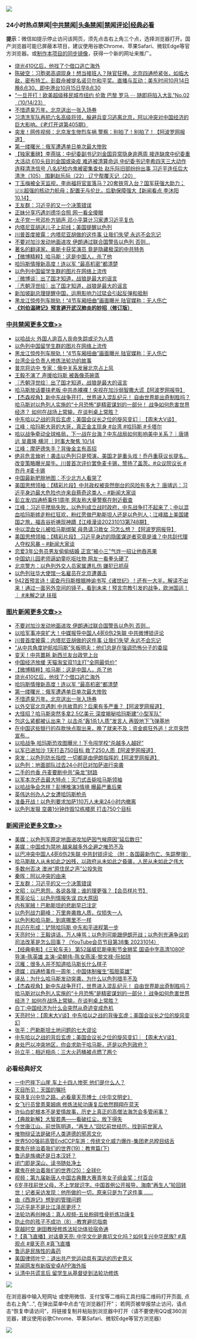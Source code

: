![](https://raw.githubusercontent.com/jsvpn/jsproxy/dev/64photo/fqnews-qr.jpg)

<div id="tt">
<h3>24小时热点禁闻|<a href="#%E4%B8%AD%E5%85%B1%E7%A6%81%E9%97%BB%E6%9B%B4%E5%A4%9A%E6%96%87%E7%AB%A0">中共禁闻</a>|<a href="#%E5%9B%BE%E7%89%87%E6%96%B0%E9%97%BB%E6%9B%B4%E5%A4%9A%E6%96%87%E7%AB%A0">头条禁闻</a>|<a href="#%E6%96%B0%E9%97%BB%E8%AF%84%E8%AE%BA%E6%9B%B4%E5%A4%9A%E6%96%87%E7%AB%A0">禁闻评论|<a href="#%E5%BF%85%E7%9C%8B%E7%BB%8F%E5%85%B8%E5%A5%BD%E6%96%87">经典必看</a></h3>
<div><b>提示：</b>微信如提示停止访问该网页，须先点击右上角三个点，选择浏览器打开。国产浏览器可能已屏蔽本项目，建议使用谷歌Chrome、苹果Safari、微软Edge等官方浏览器。或<a href="%E5%88%B6%E4%BD%9Cgit%E7%A6%81%E9%97%BB%E9%95%9C%E5%83%8F.md">制作本项目的同步镜像</a>，获得一个新的网址来推广。</div>
<ul>

<li><a href="/topimagenews/20231015/1947327.md">烧光410亿后，他找了个借口逃亡海外</a></li>
<li><a href="/sohnews/20231015/1947344.md">陈破空：习胞弟高调现身！想当接班人？陕官狂捧。北京四通桥紧张，如临大敌，密布特工。彭载舟被提名诺贝尔和平奖。直播与互动：美东时间10月14日晚8点30、即中港台10月15日早8点30</a></li>
<li><a href="/sohnews/20231015/1947285.md">“一旦开打！欧美超级移民城市纽约 伦敦 巴黎 罗马 ⋯ 随即将陷入大乱”No.02（10/14/23）</a></li>
<li><a href="/topimagenews/20231015/1947317.md">不惜遗臭万年，北京送出一张入场券</a></li>
<li><a href="/sohnews/20231015/1947444.md">习清洗军队再抓六名高级将领，躲避兵变习逃离北京，阿以冲突对中国经济的巨大影响。《老灯开讲第405期》</a></li>
<li><a href="/cnnews/20231015/1947514.md">突发！网传视频：北京发生惨烈车祸 警察：别拍了！别拍了！【阿波罗网报道】</a></li>
<li><a href="/topimagenews/20231015/1947318.md">第一缕曙光：俄军遭遇单日单次最大惨败</a></li>
<li><a href="/comments/20231015/1947280.md">【独家重磅】李燕铭：中纪委副书记刘金国异常隐身逾两周 接连缺席中纪委重大活动 610头目刘金国或染疫 难逃被清算命运 中纪委书记李希四天三大动作连释清洗信号 八名纪检内鬼被密集查处 赵乐际旧部纷纷出事 习近平连任后大清洗（105） 围剿赵乐际（22） 辽宁帮覆灭记（20）</a></li>
<li><a href="/sohnews/20231015/1947403.md">丁玉梅被全天监视，李尚福将官宣落马？20套铁穹入台？国军获强大助力；🇺🇸超强的核动力航母；配置无与伦比，后勤保障强大【新闻看点 李沐阳10.14】</a></li>
<li><a href="/comments/20231015/1947464.md">王友群：习近平的又一个决策错误</a></li>
<li><a href="/baitai/20231015/1947292.md">正妹分享巧遇刘德华合照 网一看全傻眼</a></li>
<li><a href="/sohnews/20231015/1947394.md">太子党一号邓朴方销声 邓小平算计习家遭习近平复仇</a></li>
<li><a href="/cnnews/20231015/1947323.md">内塔尼亚胡送儿子上前线；美国提醒以色列</a></li>
<li><a href="/topimagenews/20231015/1947486.md">川普首度披露：内塔尼亚胡做的这件事 让我们失望 永远不会忘记</a></li>
<li><a href="/topimagenews/20231015/1947518.md">不要对加沙发动地面进攻 伊朗通过联合国警告以色列 否则...</a></li>
<li><a href="/cnnews/20231015/1947450.md">著名的翻译家、奥斯卡获奖演员 竟是隐藏极深的中共特务</a></li>
<li><a href="/topimagenews/20231015/1947422.md">【微博精粹】哈马斯：这是中国人，杀了他</a></li>
<li><a href="/topimagenews/20231015/1947319.md">哈玛斯情搜新高度！连以军 “最高机密”都清楚</a></li>
<li><a href="/cbnews/20231015/1947552.md">以色列中国留学生群的图片在网络上流传</a></li>
<li><a href="/ssgc/20231015/1947428.md">〖微博谈〗出了国才知道，战狼是最大的谣言</a></li>
<li><a href="/cbnews/20231015/1947452.md">〖兲朝浮世绘〗出了国才知道，战狼是最大的谣言</a></li>
<li><a href="/headline/20231014/1947252.md">新加坡副总理提醒中国，运用影响力过猛会引起反弹和抵制</a></li>
<li><a href="/cbnews/20231015/1947512.md">黑龙江惊传列车脱轨！“4节车厢扭曲”画面曝光 陆官媒称：无人伤亡</a></li>
<li><b><a href="/comments/20200207/1272816.md" target="_blank">《刘伯温碑记》预言避开武汉肺炎的妙招（修订版）</a></b></li>
</ul>
</div>

<div class="catlist">
<h3><a href="/cbnews/" target="_blank">中共禁闻</a><span><a href="/cbnews/" target="_blank" rel="nofollow">更多文章>></a></span></h3>
<ul>
<li><a href="/cbnews/20231015/1947599.md" target="_blank">以哈战火 外国人逾百人丧命失踪或沦为人质</a></li>
<li><a href="/cbnews/20231015/1947552.md" target="_blank">以色列中国留学生群的图片在网络上流传</a></li>
<li><a href="/cbnews/20231015/1947512.md" target="_blank">黑龙江惊传列车脱轨！“4节车厢扭曲”画面曝光 陆官媒称：无人伤亡</a></li>
<li><a href="/cbnews/20231015/1947182.md" target="_blank">台湾企业负责人修炼法轮功的故事</a></li>
<li><a href="/cbnews/20231015/1947462.md" target="_blank">普京将访中 专家：俄中关系发展北京占上风</a></li>
<li><a href="/cbnews/20231015/1947461.md" target="_blank">王毅不演了 声援哈玛斯 被轰像茶碗蒸</a></li>
<li><a href="/cbnews/20231015/1947452.md" target="_blank">〖兲朝浮世绘〗出了国才知道，战狼是最大的谣言</a></li>
<li><a href="/cbnews/20231015/1947448.md" target="_blank">哈马斯放话要挟老板 中共赤裸裸！央视在加沙弱智撒大谎【阿波罗网报导】</a></li>
<li><a href="/comments/20231015/1947411.md" target="_blank">【杰森视角】新中东战争开打，世界进入混乱纪元！ 自由世界能出奇制胜吗？ 哈马斯对以色列人实施的“十月恐怖”是精密谋划的一部分！ 战争如何危害世界经济？ 如何在战场上常输，在谈判桌上常胜？</a></li>
<li><a href="/comments/20231015/1947385.md" target="_blank">中东哈以之战的背后玄虚；美国会议长之位的旋风变幻｜【周末大V谈】</a></li>
<li><a href="/cbnews/20231015/1947367.md" target="_blank">江峰：哈玛斯大哥的大哥，真正金主现身 #台湾 #哈玛斯 #卡塔尔</a></li>
<li><a href="/comments/20231015/1947342.md" target="_blank">哈以战争牵动全球格局，下一战在台海？中东战局如何影响美中关系？｜唐靖远 吴嘉隆 横河 ｜时事大聚焦 10/14</a></li>
<li><a href="/cbnews/20231015/1947262.md" target="_blank">江峰：摩萨德失手？背後金主有高招</a></li>
<li><a href="/comments/20231014/1947159.md" target="_blank">绝非危言耸听！袭击以色列只是预演，美国才是重头戏！乔丹重获议长提名，改变策略曝光犀牛。川普首次评价罢免麦卡锡，赞扬了盖茨。#众议院议长 #乔丹 #麦卡锡</a></li>
<li><a href="/cbnews/20231014/1947110.md" target="_blank">中国最新肥胖地图：不少北方人看哭了</a></li>
<li><a href="/cbnews/20231014/1946979.md" target="_blank">美国思想领袖：【精彩片段】中共政权被突然倒台的风险有多大？ 唐靖远：习近平身边最大危险也许来自蔡奇这类人 &#8211; #新闻大家谈</a></li>
<li><a href="/cbnews/20231014/1946956.md" target="_blank">彭立发/四通桥事件1周年 网友称大量警察在附近截查</a></li>
<li><a href="/cbnews/20231014/1946938.md" target="_blank">江峰：习近平搅局失败，以色列成立战时政府，中东战争打不起来了；中以混血哈玛斯掳走粉红狂欢，粉红愿做巴勒斯坦人还是以色列人；江峰踏上美国建国之旅，福吉谷祈祷现神蹟【江峰漫谈20231013第748期】</a></li>
<li><a href="/cbnews/20231014/1946881.md" target="_blank">中以混血女儿被哈马斯绑架 母恳请习救女 习怎么想？【阿波罗网报导】</a></li>
<li><a href="/cbnews/20231014/1946873.md" target="_blank">美国思想领袖：【精彩片段】 习近平身边的隐匿谋逆者究竟是谁？中共刮代理人夺权风暴 &#8211; #新闻大家谈</a></li>
<li><a href="/cbnews/20231014/1946847.md" target="_blank">恋爱3年公务员男友偷偷结婚 正宫“被小三”气炸一招让他吞恶果</a></li>
<li><a href="/cbnews/20231014/1946846.md" target="_blank">中国幼儿园老师逼幼童吃呕吐物 网友一看拳头硬了</a></li>
<li><a href="/cbnews/20231013/1946784.md" target="_blank">北京警方：以色列外交人员家属遭扎伤 嫌犯已抓获</a></li>
<li><a href="/cbnews/20231013/1946737.md" target="_blank">以色列驻华大使馆一名雇员在北京遭袭击</a></li>
<li><a href="/comments/20231013/1946698.md" target="_blank">942首预言诗！诺查丹玛斯根据神谕书写《诸世纪》！还有一大半，解读不出来！通过一面另外空间的镜子，看到未来！预言宗教引发的战争，欧洲国运！｜ #未解之谜 扶摇</a></li>

</ul>
</div>
<div class="catlist">
<h3><a href="/topimagenews/" target="_blank">图片新闻</a><span><a href="/topimagenews/" target="_blank" rel="nofollow">更多文章>></a></span></h3>
<ul>
<li><a href="/topimagenews/20231015/1947518.md" target="_blank">不要对加沙发动地面进攻 伊朗通过联合国警告以色列 否则&#8230;</a></li>
<li><a href="/topimagenews/20231015/1947498.md" target="_blank">以哈军事冲突扩大！中媒报导中国人4死6伤2失联 中共微博锁评论</a></li>
<li><a href="/topimagenews/20231015/1947486.md" target="_blank">川普首度披露：内塔尼亚胡做的这件事 让我们失望 永远不会忘记</a></li>
<li><a href="/topimagenews/20231015/1947479.md" target="_blank">“从中共角度护航哈玛斯”矢板明夫：他们总是在强调恐怖分子的委屈</a></li>
<li><a href="/topimagenews/20231015/1947435.md" target="_blank">变天！中共噩耗 新西兰友台政党上台</a></li>
<li><a href="/topimagenews/20231015/1947423.md" target="_blank">中国经济放缓 天猫淘宝双11主打“全网最低价”</a></li>
<li><a href="/topimagenews/20231015/1947422.md" target="_blank">【微博精粹】哈马斯：这是中国人，杀了他</a></li>
<li><a href="/topimagenews/20231015/1947327.md" target="_blank">烧光410亿后，他找了个借口逃亡海外</a></li>
<li><a href="/topimagenews/20231015/1947319.md" target="_blank">哈玛斯情搜新高度！连以军 “最高机密”都清楚</a></li>
<li><a href="/topimagenews/20231015/1947318.md" target="_blank">第一缕曙光：俄军遭遇单日单次最大惨败</a></li>
<li><a href="/topimagenews/20231015/1947317.md" target="_blank">不惜遗臭万年，北京送出一张入场券</a></li>
<li><a href="/topimagenews/20231014/1947214.md" target="_blank">以外交官北京遇刺 中共故意的？后果有多严重？【阿波罗网报道】</a></li>
<li><a href="/topimagenews/20231014/1947187.md" target="_blank">大怪招？哈马斯突然多拿2.5亿美元 深度揭秘哈玛斯建“小型军队”</a></li>
<li><a href="/topimagenews/20231014/1947161.md" target="_blank">包这么紧都被认出来？ 以击杀“轰1杀1人质”发言人 再毁地下飞弹基地</a></li>
<li><a href="/topimagenews/20231014/1947147.md" target="_blank">在中国这些银行的存款快点取出来，晚了就来不及；资金疯狂外逃！北京突然宣布…</a></li>
<li><a href="/topimagenews/20231014/1947146.md" target="_blank">以哈战争 哈玛斯恐攻图曝光！下令闯学校“杀越多人越好”</a></li>
<li><a href="/topimagenews/20231014/1947121.md" target="_blank">以军已进加沙 1天打击750目标 救了250人质【阿波罗网报道】</a></li>
<li><a href="/topimagenews/20231014/1947026.md" target="_blank">突发：以色列防长指控 一切都是由伊朗指挥的【阿波罗网报道】</a></li>
<li><a href="/topimagenews/20231014/1946966.md" target="_blank">以色列：地面部队过去24小时已对加萨进行突袭</a></li>
<li><a href="/topimagenews/20231014/1946955.md" target="_blank">二手的也香 丹麦要断中共“枭龙”财路</a></li>
<li><a href="/topimagenews/20231014/1946942.md" target="_blank">以军本次还击最大特点：灭门式击毙哈马斯领袖</a></li>
<li><a href="/topimagenews/20231014/1946941.md" target="_blank">以哈战争会怎样？彭博推演3情境 曝最严重后果</a></li>
<li><a href="/topimagenews/20231014/1946889.md" target="_blank">英伟达创办人之女遭哈玛斯枪杀</a></li>
<li><a href="/topimagenews/20231013/1946796.md" target="_blank">准备开战！以色列要求加萨110万人未来24小时内撤离</a></li>
<li><a href="/topimagenews/20231013/1946760.md" target="_blank">以色列发狠 空袭1分钟炸毁12栋楼房 打击750个目标</a></li>

</ul>
</div>
<div class="catlist">
<h3><a href="/comments/" target="_blank">新闻评论</a><span><a href="/comments/" target="_blank" rel="nofollow">更多文章>></a></span></h3>
<ul>
<li><a href="/comments/20231015/1947569.md" target="_blank">美媒：以色列军原定地面进攻加萨因气候原因“延后数日”</a></li>
<li><a href="/comments/20231015/1947568.md" target="_blank">美媒：中国成为禁地 越来越多外企避之唯恐不及</a></li>
<li><a href="/comments/20231015/1947554.md" target="_blank">以巴冲突中国人4死6伤2失联 中共封锁评论 （附：各国最新伤亡、失踪整理）</a></li>
<li><a href="/comments/20231015/1947553.md" target="_blank">哈马斯敌人从未如此之凶残，以政府从未如此之昏庸，人民从未如此之伟大</a></li>
<li><a href="/comments/20231015/1947544.md" target="_blank">多数州否决 澳洲“原住民之声”公投失败</a></li>
<li><a href="/comments/20231015/1947538.md" target="_blank">秦晖：阿以冲突的由来</a></li>
<li><a href="/comments/20231015/1947464.md" target="_blank">王友群：习近平的又一个决策错误</a></li>
<li><a href="/comments/20231015/1947458.md" target="_blank">文昭：以巴恩怨，各说各理；谁的理更强？【会员样片节】</a></li>
<li><a href="/comments/20231015/1947441.md" target="_blank">菁英论坛：以色列情报失误 四大原因</a></li>
<li><a href="/comments/20231015/1947440.md" target="_blank">内有家贼！巴勒斯坦的悲剧早已注定</a></li>
<li><a href="/comments/20231015/1947439.md" target="_blank">以色列战力巅峰：万里奔袭救人质，仅损失一人</a></li>
<li><a href="/comments/20231015/1947438.md" target="_blank">以色列和哈马斯，到底哪里不一样</a></li>
<li><a href="/comments/20231015/1947437.md" target="_blank">共识在形成：铲除哈玛斯 中东和平进程第一步</a></li>
<li><a href="/comments/20231015/1947432.md" target="_blank">天亮时分：王毅讲话，万人唾骂；以色列可能跟伊朗开战；以色列充满争议的司法改革是怎么回事？（YouTube会员节目第38集 20231014）</a></li>
<li><a href="/comments/20231015/1947430.md" target="_blank">【经典电影】《三轮车夫》 第52届威尼斯电影节金狮奖 国语中字高清1080P 导演&#8211;陈英雄 主演&#8211;梁朝伟-陈女燕溪-黎文禄-阮如琼</a></li>
<li><a href="/comments/20231015/1947414.md" target="_blank">沉雁：很多人并不知道哈马斯长什么样子</a></li>
<li><a href="/comments/20231015/1947413.md" target="_blank">德媒：四通桥事件一周年：中国体制催生“孤胆英雄”</a></li>
<li><a href="/comments/20231015/1947412.md" target="_blank">译丛：为什么哈马斯发动突袭，为什么以色列措手不及</a></li>
<li><a href="/comments/20231015/1947411.md" target="_blank">【杰森视角】新中东战争开打，世界进入混乱纪元！ 自由世界能出奇制胜吗？ 哈马斯对以色列人实施的“十月恐怖”是精密谋划的一部分！ 战争如何危害世界经济？ 如何在战场上常输，在谈判桌上常胜？</a></li>
<li><a href="/comments/20231015/1947409.md" target="_blank">白丁:中国经济为什么会突然从奇迹变成危机</a></li>
<li><a href="/comments/20231015/1947406.md" target="_blank">天亮时分：【周末大V谈】中东哈以之战的背後玄虚；美国会议长之位的旋风变幻</a></li>
<li><a href="/comments/20231015/1947399.md" target="_blank">张平：巴勒斯坦土地问题的七大谬论</a></li>
<li><a href="/comments/20231015/1947385.md" target="_blank">中东哈以之战的背后玄虚；美国会议长之位的旋风变幻｜【周末大V谈】</a></li>
<li><a href="/comments/20231015/1947379.md" target="_blank">身处巴以冲突地区，你会求助于哈马斯，还是以色列政府？</a></li>
<li><a href="/comments/20231015/1947378.md" target="_blank">孙立平：相近相杀：三大火药桶被点燃了两个</a></li>

</ul>
</div>

<div class="catlist">
<h3>必看经典好文</h3>
<ul>
<li><a href="/cbnews/20200611/1343057.md" target="_blank">一中巴摔下山崖 车上十四人惨死 他们是什么人？</a></li>
<li><a href="/tculture/20180919/1000196.md" target="_blank">天目所见：天国的嘱托</a></li>
<li><a href="/comments/20220808/1768773.md" target="_blank">探寻复兴中华之路，必看章天亮博士《中华文明史》</a></li>
<li><a href="/cnnews/20210512/1544604.md" target="_blank">女飞行员曾患莱姆病 修炼法轮功康复后依然翱翔在蓝天</a></li>
<li><a href="/cnnews/20180504/937198.md" target="_blank">许仙白蛇根本不是爱情故事，历史上真正的高僧法海怎会多管闲事？</a></li>
<li><a href="/comments/20201217/1449706.md" target="_blank">【典故新解】大智若愚——看破红尘，放下得失</a></li>
<li><a href="/funmedia/20210321/1509617.md" target="_blank">今世唐江山，前世陈明道，“再生人”回忆前世经历，找到前世家人</a></li>
<li><a href="/cbnews/20170130/651555.md" target="_blank">唯物辩证法是破坏人类道德的邪恶文化</a></li>
<li><a href="/comments/20220728/1764121.md" target="_blank">世界500强前高管EndCCP车游：传统文化威力爆炸-集团老总瞠目结舌</a></li>
<li><a href="/comments/20180716/972458.md" target="_blank">魔鬼在统治着我们的世界(19)：教育篇(下)</a></li>
<li><a href="/comments/20220814/1771410.md" target="_blank">鲁迅是族魂还是日本汉奸？</a></li>
<li><a href="/tculture/20200803/1373949.md" target="_blank">闭门即是深山，读书随处净土</a></li>
<li><a href="/comments/20181017/1014654.md" target="_blank">魔鬼在统治着我们的世界(25)：全球化</a></li>
<li><a href="/comments/20220518/1734456.md" target="_blank">视频：第九届新唐人中国古典舞大赛青年女子组金奖：付百合</a></li>
<li><a href="/comments/20210716/1588420.md" target="_blank">6岁寻找前世父母，不上学就识字。中国首例公开报导，海南“再生人”轮回转世！记者采访发现：他所做的一切，原来只是为了这件事 &#8230;&#8230;</a></li>
<li><a href="/cbnews/20211017/1639767.md" target="_blank">由《西游记》想到的管理问题</a></li>
<li><a href="/comments/20220703/1753426.md" target="_blank">习近平是不是比江泽民更坏？</a></li>
<li><a href="/comments/20190516/1128964.md" target="_blank">法轮功再创神话：真人视频-五处粉碎性骨折炼功康复</a></li>
<li><a href="/comments/20230923/1937654.md" target="_blank">防止你的孩子不成功（8）-教育避坑指南</a></li>
<li><a href="/comments/20200511/1322384.md" target="_blank">穿越时空 谢田教授修炼法轮功体验宿命通</a></li>
<li><a href="/bannedvideo/20220601/1740169.md" target="_blank">?【真飞直播】对话章天亮: 中华文化是粪坑文化吗？如何复兴中华民族? #真观点 #章天亮 #真飞直播</a></li>
<li><a href="/lishi/20130311/666695.md" target="_blank">鲁迅是民族性的毒药</a></li>
<li><a href="/cnnews/20210819/1609201.md" target="_blank">美国律师叶宁：退出共产党运动具有深远的历史意义</a></li>
<li><a href="/comments/20200627/783266.md" target="_blank">禁闻网发布新版安卓APP海外版</a></li>
<li><a href="/cbnews/20210723/1592176.md" target="_blank">认清中共谎言后 留学生从基督徒到法轮功修炼</a></li>

</ul>
</div>

![](https://raw.githubusercontent.com/jsvpn/jsproxy/dev/64photo/fqnews-qr.jpg)

在浏览器中输入短网址 或使用微信、支付宝等二维码工具扫描二维码打开页面, 点击右上角"...", 在弹出菜单中点击“在浏览器打开”； 若网页被举报禁止访问，请点击“恢复申请访问”，将链接复制并粘贴到浏览器中打开（请不要使用QQ或360浏览器，建议使用谷歌Chrome、苹果Safari、微软Edge等官方浏览器）

![](https://raw.githubusercontent.com/jsvpn/jsproxy/dev/64photo/wx.jpg)